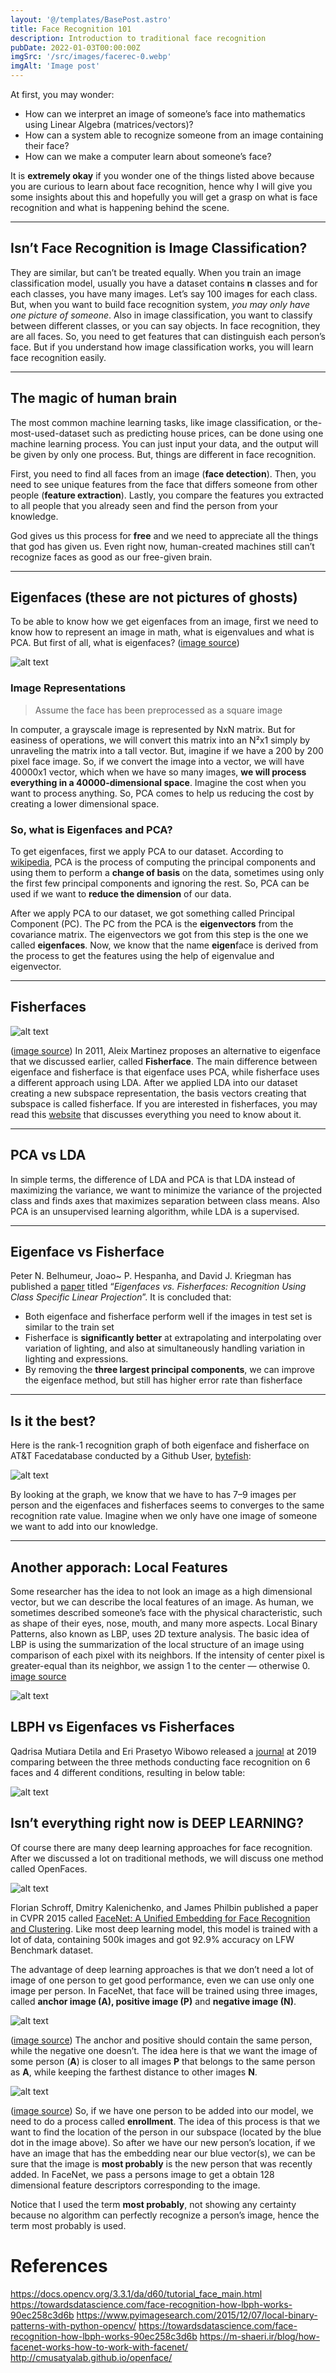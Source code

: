 ```yaml
---
layout: '@/templates/BasePost.astro'
title: Face Recognition 101
description: Introduction to traditional face recognition
pubDate: 2022-01-03T00:00:00Z
imgSrc: '/src/images/facerec-0.webp'
imgAlt: 'Image post'
---
```


At first, you may wonder:

- How can we interpret an image of someone’s face into mathematics using Linear Algebra (matrices/vectors)?
- How can a system able to recognize someone from an image containing their face?
- How can we make a computer learn about someone’s face?

It is <b>extremely okay</b> if you wonder one of the things listed above because you are curious to learn about face recognition, hence why I will give you some insights about this and hopefully you will get a grasp on what is face recognition and what is happening behind the scene.

---

## Isn’t Face Recognition is Image Classification?

They are similar, but can’t be treated equally. When you train an image classification model, usually you have a dataset contains <b>n</b> classes and for each classes, you have many images. Let’s say 100 images for each class. But, when you want to build face recognition system, <i>you may only have one picture of someone</i>. Also in image classification, you want to classify between different classes, or you can say objects. In face recognition, they are all faces. So, you need to get features that can distinguish each person’s face. But if you understand how image classification works, you will learn face recognition easily.

---

## The magic of human brain

The most common machine learning tasks, like image classification, or the-most-used-dataset such as predicting house prices, can be done using one machine learning process. You can just input your data, and the output will be given by only one process. But, things are different in face recognition.

First, you need to find all faces from an image (<b>face detection</b>). Then, you need to see unique features from the face that differs someone from other people (<b>feature extraction</b>). Lastly, you compare the features you extracted to all people that you already seen and find the person from your knowledge.

God gives us this process for <b>free</b> and we need to appreciate all the things that god has given us. Even right now, human-created machines still can’t recognize faces as good as our free-given brain.

---

## Eigenfaces (these are not pictures of ghosts)

To be able to know how we get eigenfaces from an image, first we need to know how to represent an image in math, what is eigenvalues and what is PCA. But first of all, what is eigenfaces? ([image source](https://en.wikipedia.org/wiki/Eigenface))

![alt text](/src/images/eigenfaces.webp 'Image')

### Image Representations

> Assume the face has been preprocessed as a square image

In computer, a grayscale image is represented by NxN matrix. But for easiness of operations, we will convert this matrix into an N²x1 simply by unraveling the matrix into a tall vector. But, imagine if we have a 200 by 200 pixel face image. So, if we convert the image into a vector, we will have 40000x1 vector, which when we have so many images, **we will process everything in a 40000-dimensional space**. Imagine the cost when you want to process anything. So, PCA comes to help us reducing the cost by creating a lower dimensional space.

### So, what is Eigenfaces and PCA?

To get eigenfaces, first we apply PCA to our dataset. According to [wikipedia](https://en.wikipedia.org/wiki/Principal_component_analysis), PCA is the process of computing the principal components and using them to perform a **change of basis** on the data, sometimes using only the first few principal components and ignoring the rest. So, PCA can be used if we want to **reduce the dimension** of our data.

After we apply PCA to our dataset, we got something called Principal Component (PC). The PC from the PCA is the **eigenvectors** from the covariance matrix. The eigenvectors we got from this step is the one we called **eigenfaces**. Now, we know that the name **eigen**face is derived from the process to get the features using the help of eigenvalue and eigenvector.

---

## Fisherfaces

![alt text](/src/images/fisherfaces.webp 'Image')

([image source](http://www.scholarpedia.org/article/Fisherfaces)) In 2011, Aleix Martinez proposes an alternative to eigenface that we discussed earlier, called **Fisherface**. The main difference between eigenface and fisherface is that eigenface uses PCA, while fisherface uses a different approach using LDA. After we applied LDA into our dataset creating a new subspace representation, the basis vectors creating that subspace is called fisherface. If you are interested in fisherfaces, you may read this [website](http://www.scholarpedia.org/article/Fisherfaces) that discusses everything you need to know about it.

--- 

## PCA vs LDA

In simple terms, the difference of LDA and PCA is that LDA instead of maximizing the variance, we want to minimize the variance of the projected class and finds axes that maximizes separation between class means. Also PCA is an unsupervised learning algorithm, while LDA is a supervised.

---

## Eigenface vs Fisherface

Peter N. Belhumeur, Joao~ P. Hespanha, and David J. Kriegman has published a [paper](https://cseweb.ucsd.edu/classes/wi14/cse152-a/fisherface-pami97.pdf) titled “_Eigenfaces vs. Fisherfaces: Recognition Using Class Specific Linear Projection_”. It is concluded that:

- Both eigenface and fisherface perform well if the images in test set is similar to the train set
- Fisherface is **significantly better** at extrapolating and interpolating over variation of lighting, and also at simultaneously handling variation in lighting and expressions.
- By removing the **three largest principal components**, we can improve the eigenface method, but still has higher error rate than fisherface

---

## Is it the best?

Here is the rank-1 recognition graph of both eigenface and fisherface on AT&T Facedatabase conducted by a Github User, [bytefish](https://github.com/bytefish/facerec):

![alt text](/src/images/facerec-1.webp 'Image')

By looking at the graph, we know that we have to has 7–9 images per person and the eigenfaces and fisherfaces seems to converges to the same recognition rate value. Imagine when we only have one image of someone we want to add into our knowledge.

---

## Another apporach: Local Features 

Some researcher has the idea to not look an image as a high dimensional vector, but we can describe the local features of an image. As human, we sometimes described someone’s face with the physical characteristic, such as shape of their eyes, nose, mouth, and many more aspects. Local Binary Patterns, also known as LBP, uses 2D texture analysis. The basic idea of LBP is using the summarization of the local structure of an image using comparison of each pixel with its neighbors. If the intensity of center pixel is greater-equal than its neighbor, we assign 1 to the center — otherwise 0. [image source](https://www.pyimagesearch.com/2015/12/07/local-binary-patterns-with-python-opencv/)

![alt text](/src/images/facerec-2.webp 'Image')

## LBPH vs Eigenfaces vs Fisherfaces

Qadrisa Mutiara Detila and Eri Prasetyo Wibowo released a [journal](https://ejournal.jak-stik.ac.id/index.php/komputasi/article/download/2675/61/562) at 2019 comparing between the three methods conducting face recognition on 6 faces and 4 different conditions, resulting in below table:

![alt text](/src/images/facerec-3.webp 'Image')

## Isn’t everything right now is DEEP LEARNING?

Of course there are many deep learning approaches for face recognition. After we discussed a lot on traditional methods, we will discuss one method called OpenFaces.

![alt text](/src/images/facerec-4.webp 'Image')

Florian Schroff, Dmitry Kalenichenko, and James Philbin published a paper in CVPR 2015 called [FaceNet: A Unified Embedding for Face Recognition and Clustering](http://www.cv-foundation.org/openaccess/content_cvpr_2015/app/1A_089.pdf). Like most deep learning model, this model is trained with a lot of data, containing 500k images and got 92.9% accuracy on LFW Benchmark dataset.

The advantage of deep learning approaches is that we don’t need a lot of image of one person to get good performance, even we can use only one image per person. In FaceNet, that face will be trained using three images, called **anchor image (A), positive image (P)** and **negative image (N)**.

![alt text](/src/images/facerec-5.webp 'Image')

([image source](https://m-shaeri.ir/blog/how-facenet-works-how-to-work-with-facenet/)) The anchor and positive should contain the same person, while the negative one doesn’t. The idea here is that we want the image of some person (**A**) is closer to all images **P** that belongs to the same person as **A**, while keeping the farthest distance to other images **N**.

![alt text](/src/images/facerec-6.webp 'Image')

([image source](https://m-shaeri.ir/blog/how-facenet-works-how-to-work-with-facenet/)) So, if we have one person to be added into our model, we need to do a process called **enrollment**. The idea of this process is that we want to find the location of the person in our subspace (located by the blue dot in the image above). So after we have our new person’s location, if we have an image that has the embedding near our blue vector(s), we can be sure that the image is **most probably** is the new person that was recently added. In FaceNet, we pass a persons image to get a obtain 128 dimensional feature descriptors corresponding to the image.

Notice that I used the term **most probably**, not showing any certainty because no algorithm can perfectly recognize a person’s image, hence the term most probably is used.

# References

https://docs.opencv.org/3.3.1/da/d60/tutorial_face_main.html
https://towardsdatascience.com/face-recognition-how-lbph-works-90ec258c3d6b
https://www.pyimagesearch.com/2015/12/07/local-binary-patterns-with-python-opencv/
https://towardsdatascience.com/face-recognition-how-lbph-works-90ec258c3d6b
https://m-shaeri.ir/blog/how-facenet-works-how-to-work-with-facenet/
http://cmusatyalab.github.io/openface/